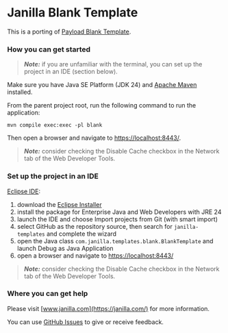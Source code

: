 # Janilla Blank Template

This is a porting of [Payload Blank Template](https://github.com/payloadcms/payload/tree/main/templates/blank).

### How you can get started

> **_Note:_**  if you are unfamiliar with the terminal, you can set up the project in an IDE (section below).

Make sure you have Java SE Platform (JDK 24) and [Apache Maven](https://maven.apache.org/install.html) installed.

From the parent project root, run the following command to run the application:

```shell
mvn compile exec:exec -pl blank
```

Then open a browser and navigate to <https://localhost:8443/>.

> **_Note:_**  consider checking the Disable Cache checkbox in the Network tab of the Web Developer Tools.

### Set up the project in an IDE

[Eclipse IDE](https://eclipseide.org/):

1. download the [Eclipse Installer](https://www.eclipse.org/downloads/packages/installer)
2. install the package for Enterprise Java and Web Developers with JRE 24
3. launch the IDE and choose Import projects from Git (with smart import)
4. select GitHub as the repository source, then search for `janilla-templates` and complete the wizard
5. open the Java class `com.janilla.templates.blank.BlankTemplate` and launch Debug as Java Application
6. open a browser and navigate to <https://localhost:8443/>

> **_Note:_**  consider checking the Disable Cache checkbox in the Network tab of the Web Developer Tools.

### Where you can get help

Please visit [www.janilla.com](https://janilla.com/) for more information.

You can use [GitHub Issues](https://github.com/diego-schivo/janilla-templates/issues) to give or receive feedback.
